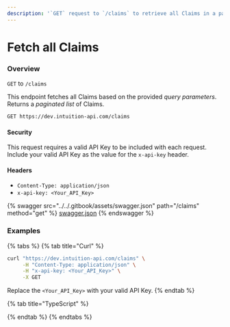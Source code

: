 ```yaml
---
description: '`GET` request to `/claims` to retrieve all Claims in a paginated list.'
---
```


# Fetch all Claims

### Overview

`GET` to `/claims`

This endpoint fetches all Claims based on the provided _query parameters_. Returns a _paginated list_ of Claims.

```bash
GET https://dev.intuition-api.com/claims
```

#### Security

This request requires a valid API Key to be included with each request. Include your valid API Key as the value for the `x-api-key` header.

#### Headers

* `Content-Type: application/json`
* `x-api-key: <Your_API_Key>`

{% swagger src="../../.gitbook/assets/swagger.json" path="/claims" method="get" %}
[swagger.json](../../.gitbook/assets/swagger.json)
{% endswagger %}

### Examples

{% tabs %}
{% tab title="Curl" %}
```bash
curl "https://dev.intuition-api.com/claims" \
     -H "Content-Type: application/json" \
     -H "x-api-key: <Your_API_Key>" \
     -X GET
```

Replace the `<Your_API_Key>` with your valid API Key.
{% endtab %}

{% tab title="TypeScript" %}

{% endtab %}
{% endtabs %}
